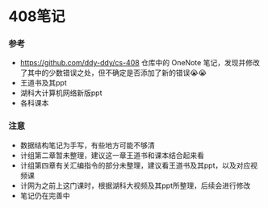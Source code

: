 # 408笔记
### 参考
- https://github.com/ddy-ddy/cs-408 仓库中的 OneNote 笔记，发现并修改了其中的少数错误之处，但不确定是否添加了新的错误😭😭
- 王道书及其ppt
- 湖科大计算机网络新版ppt
- 各科课本

### 注意
- 数据结构笔记为手写，有些地方可能不够清
- 计组第二章暂未整理，建议这一章王道书和课本结合起来看
- 计组第四章有关汇编指令的部分未整理，建议看王道书及其ppt，以及对应视频课
- 计网为之前上这门课时，根据湖科大视频及其ppt所整理，后续会进行修改
- 笔记仍在完善中
